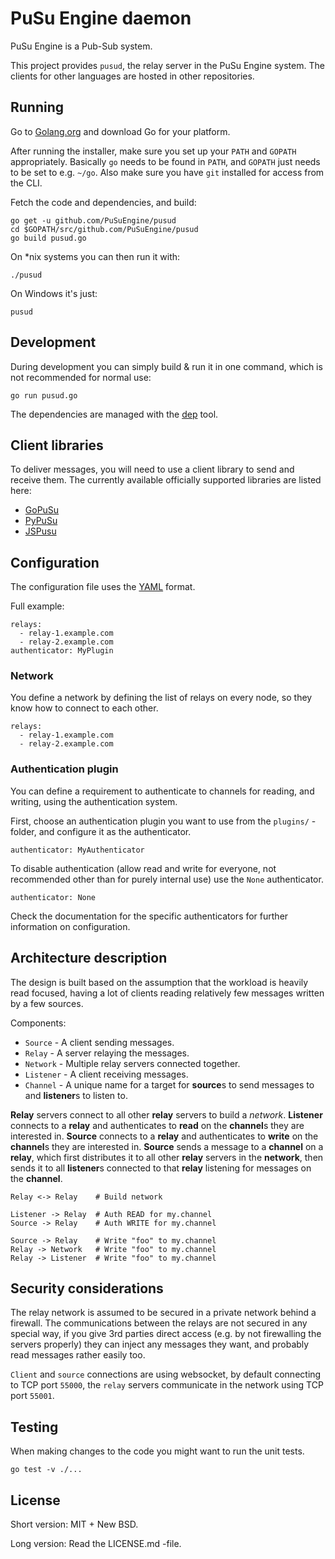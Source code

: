 # PuSu Engine daemon

PuSu Engine is a Pub-Sub system.

This project provides `pusud`, the relay server in the PuSu Engine system. The
clients for other languages are hosted in other repositories.


## Running

Go to [Golang.org](https://golang.org) and download Go for your platform.

After running the installer, make sure you set up your `PATH` and `GOPATH` appropriately. Basically `go` needs to be found in `PATH`, and `GOPATH` just needs to be set to e.g. `~/go`. Also make sure you have `git` installed for access from the CLI.

Fetch the code and dependencies, and build:

```
go get -u github.com/PuSuEngine/pusud
cd $GOPATH/src/github.com/PuSuEngine/pusud
go build pusud.go
```

On *nix systems you can then run it with:

```
./pusud
```

On Windows it's just:

```
pusud
```

## Development

During development you can simply build & run it in one command, which is not
recommended for normal use:

```
go run pusud.go
```

The dependencies are managed with the [dep](https://github.com/golang/dep) tool.


## Client libraries

To deliver messages, you will need to use a client library to send and receive them. The currently available officially supported libraries are listed here:

 * [GoPuSu](https://github.com/PuSuEngine/gopusu)
 * [PyPuSu](https://github.com/PuSuEngine/pypusu)
 * [JSPusu](https://github.com/PuSuEngine/jspusu)


## Configuration

The configuration file uses the [YAML](http://yaml.org/) format.

Full example:

```
relays:
  - relay-1.example.com
  - relay-2.example.com
authenticator: MyPlugin
```


### Network

You define a network by defining the list of relays on every node, so they know how to connect to each other.

```
relays:
  - relay-1.example.com
  - relay-2.example.com
```


### Authentication plugin

You can define a requirement to authenticate to channels for reading, and writing, using the authentication system.

First, choose an authentication plugin you want to use from the `plugins/` -folder, and configure it as the authenticator.

```
authenticator: MyAuthenticator
```

To disable authentication (allow read and write for everyone, not recommended other than for purely internal use) use the `None` authenticator.

```
authenticator: None
```

Check the documentation for the specific authenticators for further information on configuration.


## Architecture description

The design is built based on the assumption that the workload is heavily read focused, having a lot of clients reading
relatively few messages written by a few sources.

Components:

 * `Source` - A client sending messages.
 * `Relay` - A server relaying the messages.
 * `Network` - Multiple relay servers connected together.
 * `Listener` - A client receiving messages.
 * `Channel` - A unique name for a target for **source**s to send messages to and **listener**s to listen to.

**Relay** servers connect to all other **relay** servers to build a *network*. **Listener** connects to a **relay** and
authenticates to **read** on the **channel**s they are interested in. **Source** connects to a **relay** and authenticates to **write** on the **channel**s they are interested in. **Source** sends a message to a **channel** on a **relay**,
which first distributes it to all other **relay** servers in the **network**, then sends it to all **listener**s connected to that **relay**
listening for messages on the **channel**.

```
Relay <-> Relay    # Build network

Listener -> Relay  # Auth READ for my.channel
Source -> Relay    # Auth WRITE for my.channel

Source -> Relay    # Write "foo" to my.channel
Relay -> Network   # Write "foo" to my.channel
Relay -> Listener  # Write "foo" to my.channel
```


## Security considerations

The relay network is assumed to be secured in a private network behind a firewall. The communications between the relays are not secured in any special way, if you give 3rd parties direct access (e.g. by not firewalling the servers properly) they can inject any messages they want, and probably read messages rather easily too.

`Client` and `source` connections are using websocket, by default connecting to TCP port `55000`, the `relay` servers communicate in the network using TCP port `55001`.


## Testing

When making changes to the code you might want to run the unit tests.

```
go test -v ./...
```

## License

Short version: MIT + New BSD.

Long version: Read the LICENSE.md -file.
